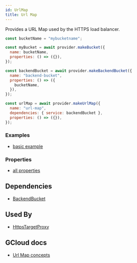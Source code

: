 ```yaml
---
id: UrlMap
title: Url Map
---
```


Provides a URL Map used by the HTTPS load balancer.

```js
const bucketName = "mybucketname";

const myBucket = await provider.makeBucket({
  name: bucketName,
  properties: () => ({}),
});

const backendBucket = await provider.makeBackendBucket({
  name: "backend-bucket",
  properties: () => ({
    bucketName,
  }),
});

const urlMap = await provider.makeUrlMap({
  name: "url-map",
  dependencies: { service: backendBucket },
  properties: () => ({}),
});
```

### Examples

- [basic example](https://github.com/grucloud/grucloud/blob/main/examples/google/storage/website-https/iac.js#L7)

### Properties

- [all properties](https://cloud.google.com/compute/docs/reference/rest/v1/urlMaps/insert)

## Dependencies

- [BackendBucket](./BackendBucket.md)

## Used By

- [HttpsTargetProxy](./HttpsTargetProxy.md)

## GCloud docs

- [Url Map concepts](https://cloud.google.com/load-balancing/docs/url-map-concepts)
